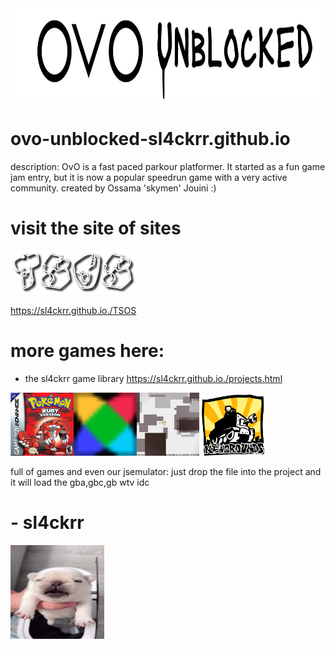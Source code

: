 <img src="./ovo-unblocked-game-logo.webp" alt="img here" class="img-fluid" width="900px" height="150px" id="logo">

# ovo-unblocked-sl4ckrr.github.io
description: OvO is a fast paced parkour platformer. It started as a fun game jam entry, but it is now a popular speedrun game with a very active community.
created by Ossama 'skymen' Jouini :)

# visit the site of sites
<img src="tsos.png" alt="img here" class="img-fluid" width="40%" height="40%" id="logo">

https://sl4ckrr.github.io./TSOS

# more games here:
- the sl4ckrr game library
  https://sl4ckrr.github.io./projects.html

  
<img src="ruby.jpg" alt="img here" class="img-fluid" width="20%" height="20%" id="logo"><img src="default.png" alt="img here" class="img-fluid" width="20%" height="20%" id="logo"><img src="offline.png" alt="img here" class="img-fluid" width="20%" height="20%" id="logo">
<img src="newgrounds_logo.png" alt="img here" class="img-fluid" width="20%" height="20%" id="logo">


full of games and even our jsemulator:
just drop the file into the project and it will load the gba,gbc,gb wtv idc

# - sl4ckrr
<img src="pfp.jpeg" alt="img here" class="img-fluid" width="150px" height="150px" id="logo">
